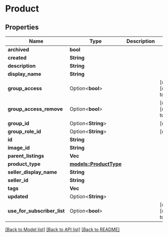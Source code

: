 # Product

## Properties

Name | Type | Description | Notes
------------ | ------------- | ------------- | -------------
**archived** | **bool** |  | 
**created** | **String** |  | 
**description** | **String** |  | 
**display_name** | **String** |  | 
**group_access** | Option<**bool**> |  | [optional][default to false]
**group_access_remove** | Option<**bool**> |  | [optional][default to false]
**group_id** | Option<**String**> |  | [optional]
**group_role_id** | Option<**String**> |  | [optional]
**id** | **String** |  | 
**image_id** | **String** |  | 
**parent_listings** | **Vec<String>** |  | 
**product_type** | [**models::ProductType**](ProductType.md) |  | 
**seller_display_name** | **String** |  | 
**seller_id** | **String** |  | 
**tags** | **Vec<String>** |  | 
**updated** | Option<**String**> |  | 
**use_for_subscriber_list** | Option<**bool**> |  | [optional][default to false]

[[Back to Model list]](../README.md#documentation-for-models) [[Back to API list]](../README.md#documentation-for-api-endpoints) [[Back to README]](../README.md)


